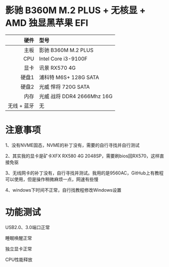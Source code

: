 # 影驰 B360M M.2 PLUS + 无核显 + AMD 独显黑苹果 EFI
| 硬件|型号|
| ----: | :--- |
|主板|影驰 B360M M.2 PLUS|
|CPU|Intel Core i3-9100F|
|显卡|讯景 RX570 4G|
|硬盘1|浦科特 M6S+ 128G SATA|
|硬盘2|光威 悍将 720G SATA|
|内存|光威 战将 DDR4 2666Mhz 16G|
|无线 + 蓝牙|无|

# 注意事项

1、没有NVME固态，NVME的补丁没有，需要的自行寻找并自行测试

2、其实我的显卡是矿卡XFX RX580 4G 2048SP，需要刷bios回RX570，这样直接免驱

3、无线网卡的补丁没有，自行寻找并测试。我用的是9560AC，GitHub上有教程可以使用，但是操作稍微麻烦一点，网速有些慢

4、windows下时间不正常，自行找教程修改Windows设置


# 功能测试

USB2.0、3.0端口正常

睡眠唤醒正常

独立显卡正常

CPU性能释放

